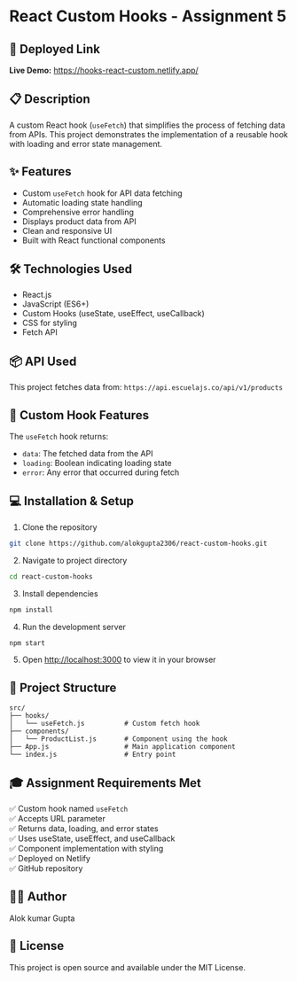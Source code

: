 # React Custom Hooks - Assignment 5

## 🚀 Deployed Link
**Live Demo:** https://hooks-react-custom.netlify.app/

## 📋 Description
A custom React hook (`useFetch`) that simplifies the process of fetching data from APIs. This project demonstrates the implementation of a reusable hook with loading and error state management.

## ✨ Features
- Custom `useFetch` hook for API data fetching
- Automatic loading state handling
- Comprehensive error handling
- Displays product data from API
- Clean and responsive UI
- Built with React functional components

## 🛠️ Technologies Used
- React.js
- JavaScript (ES6+)
- Custom Hooks (useState, useEffect, useCallback)
- CSS for styling
- Fetch API

## 📦 API Used
This project fetches data from: `https://api.escuelajs.co/api/v1/products`

## 🎯 Custom Hook Features
The `useFetch` hook returns:
- `data`: The fetched data from the API
- `loading`: Boolean indicating loading state
- `error`: Any error that occurred during fetch

## 💻 Installation & Setup

1. Clone the repository
```bash
git clone https://github.com/alokgupta2306/react-custom-hooks.git
```

2. Navigate to project directory
```bash
cd react-custom-hooks
```

3. Install dependencies
```bash
npm install
```

4. Run the development server
```bash
npm start
```

5. Open [http://localhost:3000](http://localhost:3000) to view it in your browser

## 📁 Project Structure
```
src/
├── hooks/
│   └── useFetch.js          # Custom fetch hook
├── components/
│   └── ProductList.js       # Component using the hook
├── App.js                   # Main application component
└── index.js                 # Entry point
```

## 🎓 Assignment Requirements Met
✅ Custom hook named `useFetch`  
✅ Accepts URL parameter  
✅ Returns data, loading, and error states  
✅ Uses useState, useEffect, and useCallback  
✅ Component implementation with styling  
✅ Deployed on Netlify  
✅ GitHub repository  

## 👨‍💻 Author
Alok kumar Gupta

## 📝 License
This project is open source and available under the MIT License.
